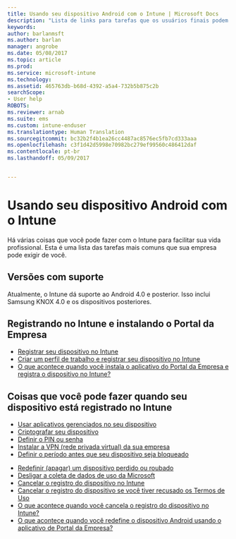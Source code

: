 ```yaml
---
title: Usando seu dispositivo Android com o Intune | Microsoft Docs
description: "Lista de links para tarefas que os usuários finais podem realizar em seu dispositivo móvel Android quando o dispositivo é registrado no Intune"
keywords: 
author: barlanmsft
ms.author: barlan
manager: angrobe
ms.date: 05/08/2017
ms.topic: article
ms.prod: 
ms.service: microsoft-intune
ms.technology: 
ms.assetid: 465763db-b68d-4392-a5a4-732b5b875c2b
searchScope:
- User help
ROBOTS: 
ms.reviewer: arnab
ms.suite: ems
ms.custom: intune-enduser
ms.translationtype: Human Translation
ms.sourcegitcommit: bc32b2f4b1ea26cc4487ac8576ec5fb7cd333aaa
ms.openlocfilehash: c3f1d42d5998e70982bc279ef99560c486412daf
ms.contentlocale: pt-br
ms.lasthandoff: 05/09/2017


---
```



# <a name="using-your-android-device-with-intune"></a>Usando seu dispositivo Android com o Intune

Há várias coisas que você pode fazer com o Intune para facilitar sua vida profissional. Esta é uma lista das tarefas mais comuns que sua empresa pode exigir de você.

## <a name="supported-versions"></a>Versões com suporte

Atualmente, o Intune dá suporte ao Android 4.0 e posterior. Isso inclui Samsung KNOX 4.0 e os dispositivos posteriores.

## <a name="enrolling-into-intune-and-installing-the-company-portal"></a>Registrando no Intune e instalando o Portal da Empresa

- [Registrar seu dispositivo no Intune](enroll-your-device-in-Intune-android.md)
- [Criar um perfil de trabalho e registrar seu dispositivo no Intune](create-a-work-profile-and-enroll-your-device-in-intune-android.md)
- [O que acontece quando você instala o aplicativo do Portal da Empresa e registra o dispositivo no Intune?](what-happens-if-you-install-the-company-portal-app-and-enroll-your-device-in-intune-android.md)

## <a name="things-you-can-do-when-your-device-is-enrolled-in-intune"></a>Coisas que você pode fazer quando seu dispositivo está registrado no Intune

- [Usar aplicativos gerenciados no seu dispositivo](use-managed-apps-on-your-device-android.md)
- [Criptografar seu dispositivo](encrypt-your-device-android.md)
- [Definir o PIN ou senha](set-your-pin-or-password-android.md)
- [Instalar a VPN (rede privada virtual) da sua empresa](install-your-companys-virtual-private-network-VPN-android.md)
- [Definir o período antes que seu dispositivo seja bloqueado](set-the-amount-of-time-before-your-device-is-locked-android.md)
<!--- [Reset (erase) your lost or stolen device](reset-erase-your-lost-or-stolen-device-android.md)-->
- [Redefinir (apagar) um dispositivo perdido ou roubado](reset-erase-your-device-cpwebsite.md)
- [Desligar a coleta de dados de uso da Microsoft](turn-off-microsoft-usage-data-collection-android.md)
- [Cancelar o registro do dispositivo no Intune](unenroll-your-device-from-intune-android.md)
- [Cancelar o registro do dispositivo se você tiver recusado os Termos de Uso](unenroll-your-device-from-intune-if-you-declined-terms-of-use-android.md)
- [O que acontece quando você cancela o registro do dispositivo no Intune?](what-happens-if-you-unenroll-your-device-from-intune-android.md)
- [O que acontece quando você redefine o dispositivo Android usando o aplicativo de Portal da Empresa?](what-happens-if-you-reset-your-device-using-the-company-portal-android.md)
<!--- - [What is the Rights Management sharing app?](what-is-the-rms-sharing-app-android.md) --->

